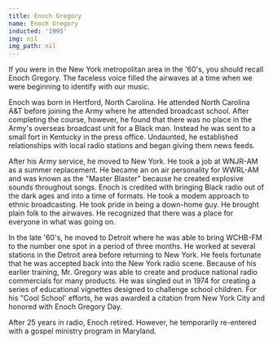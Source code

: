 ```yaml
---
title: Enoch Gregory
name: Enoch Gregory
inducted: '1995'
img: nil
img_path: nil
---
```


If you were in the New York metropolitan area in the '60's, you should recall Enoch Gregory. The faceless voice filled the airwaves at a time when we were beginning to identify with our music.

Enoch was born in Hertford, North Carolina. He attended North Carolina A&T before joining the Army where he attended broadcast school. After completing the course, however, he found that there was no place in the Army's overseas broadcast unit for a Black man. Instead he was sent to a small fort in Kentucky in the press office. Undaunted, he established relationships with local radio stations and began giving them news feeds.

After his Army service, he moved to New York. He took a job at WNJR-AM as a summer replacement. He became an on air personality for WWRL-AM and was known as the "Master Blaster" because he created explosive sounds throughout songs. Enoch is credited with bringing Black radio out of the dark ages and into a time of formats. He took a modem approach to ethnic broadcasting. He took pride in being a down-home guy. He brought plain folk to the airwaves. He recognized that there was a place for everyone in what was going on.

In the late '60's, he moved to Detroit where he was able to bring WCHB-FM to the number one spot in a period of three months. He worked at several stations in the Detroit area before returning to New York. He feels fortunate that he was accepted back into the New York radio scene. Because of his earlier training, Mr. Gregory was able to create and produce national radio commercials for many products. He was singled out in 1974 for creating a series of educational vignettes designed to challenge school children.  For his "Cool School' efforts, he was awarded a citation from New York City and honored with Enoch Gregory Day.

After 25 years in radio, Enoch retired. However, he temporarily re-entered with a gospel ministry program in Maryland. 
